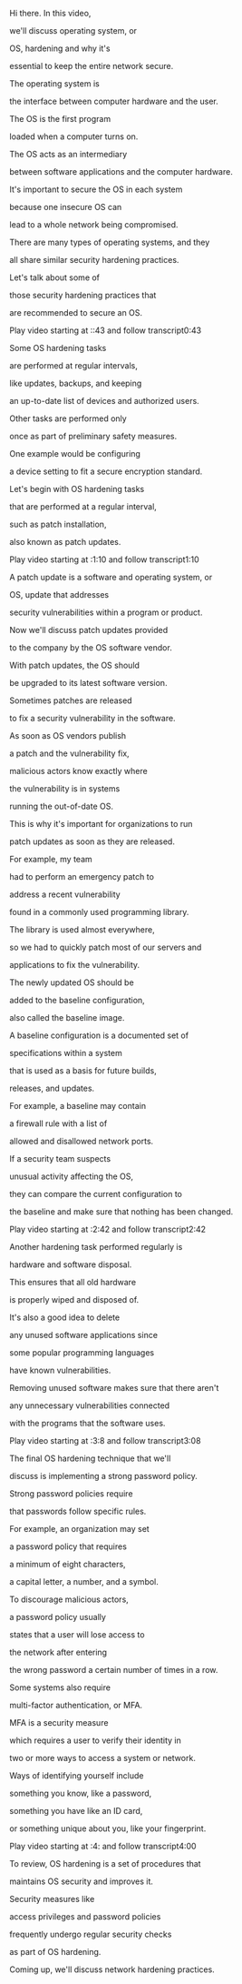 Hi there. In this video, 

we'll discuss operating system, or 

OS, hardening and why it's 

essential to keep the entire network secure. 

The operating system is 

the interface between computer hardware and the user. 

The OS is the first program 

loaded when a computer turns on. 

The OS acts as an intermediary 

between software applications and the computer hardware. 

It's important to secure the OS in each system 

because one insecure OS can 

lead to a whole network being compromised. 

There are many types of operating systems, and they 

all share similar security hardening practices. 

Let's talk about some of 

those security hardening practices that 

are recommended to secure an OS.

Play video starting at ::43 and follow transcript0:43

Some OS hardening tasks 

are performed at regular intervals, 

like updates, backups, and keeping 

an up-to-date list of devices and authorized users. 

Other tasks are performed only 

once as part of preliminary safety measures. 

One example would be configuring 

a device setting to fit a secure encryption standard. 

Let's begin with OS hardening tasks 

that are performed at a regular interval, 

such as patch installation, 

also known as patch updates.

Play video starting at :1:10 and follow transcript1:10

A patch update is a software and operating system, or 

OS, update that addresses 

security vulnerabilities within a program or product. 

Now we'll discuss patch updates provided 

to the company by the OS software vendor. 

With patch updates, the OS should 

be upgraded to its latest software version. 

Sometimes patches are released 

to fix a security vulnerability in the software. 

As soon as OS vendors publish 

a patch and the vulnerability fix, 

malicious actors know exactly where 

the vulnerability is in systems 

running the out-of-date OS. 

This is why it's important for organizations to run 

patch updates as soon as they are released. 

For example, my team 

had to perform an emergency patch to 

address a recent vulnerability 

found in a commonly used programming library. 

The library is used almost everywhere, 

so we had to quickly patch most of our servers and 

applications to fix the vulnerability. 

The newly updated OS should be 

added to the baseline configuration, 

also called the baseline image. 

A baseline configuration is a documented set of 

specifications within a system 

that is used as a basis for future builds, 

releases, and updates. 

For example, a baseline may contain 

a firewall rule with a list of 

allowed and disallowed network ports. 

If a security team suspects 

unusual activity affecting the OS, 

they can compare the current configuration to 

the baseline and make sure that nothing has been changed.

Play video starting at :2:42 and follow transcript2:42

Another hardening task performed regularly is 

hardware and software disposal. 

This ensures that all old hardware 

is properly wiped and disposed of. 

It's also a good idea to delete 

any unused software applications since 

some popular programming languages 

have known vulnerabilities. 

Removing unused software makes sure that there aren't 

any unnecessary vulnerabilities connected 

with the programs that the software uses.

Play video starting at :3:8 and follow transcript3:08

The final OS hardening technique that we'll 

discuss is implementing a strong password policy. 

Strong password policies require 

that passwords follow specific rules. 

For example, an organization may set 

a password policy that requires 

a minimum of eight characters, 

a capital letter, a number, and a symbol. 

To discourage malicious actors, 

a password policy usually 

states that a user will lose access to 

the network after entering 

the wrong password a certain number of times in a row. 

Some systems also require 

multi-factor authentication, or MFA. 

MFA is a security measure 

which requires a user to verify their identity in 

two or more ways to access a system or network. 

Ways of identifying yourself include 

something you know, like a password, 

something you have like an ID card, 

or something unique about you, like your fingerprint.

Play video starting at :4: and follow transcript4:00

To review, OS hardening is a set of procedures that 

maintains OS security and improves it. 

Security measures like 

access privileges and password policies 

frequently undergo regular security checks 

as part of OS hardening. 

Coming up, we'll discuss network hardening practices.